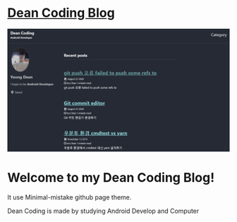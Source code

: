 ﻿# [Dean Coding Blog](https://7daydream.github.io/)

![Overview](https://raw.githubusercontent.com/7daydream/7daydream.github.io/master/assets/image/blog_screenshot.JPG)

# Welcome to my Dean Coding Blog!

It use Minimal-mistake github page theme.

Dean Coding is made by studying Android Develop and Computer



